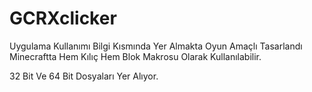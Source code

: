 # GCRXclicker

Uygulama Kullanımı Bilgi Kısmında Yer Almakta Oyun Amaçlı Tasarlandı Minecraftta Hem Kılıç Hem Blok Makrosu Olarak Kullanılabilir.

32 Bit Ve 64 Bit Dosyaları Yer Alıyor.
